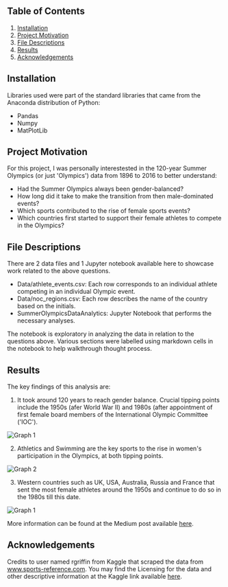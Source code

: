 ## Table of Contents

1. [Installation](#Installation)
2. [Project Motivation](#Project-Motivation)
3. [File Descriptions](#File-Descriptions)
4. [Results](#Results)
5. [Acknowledgements](#Acknowledgements)

## Installation

Libraries used were part of the standard libraries that came from the Anaconda distribution of Python:
- Pandas
- Numpy
- MatPlotLib

## Project Motivation

For this project, I was personally interestested in the 120-year Summer Olympics (or just 'Olympics') data from 1896 to 2016 to better understand:
- Had the Summer Olympics always been gender-balanced?
- How long did it take to make the transition from then male-dominated events?
- Which sports contributed to the rise of female sports events?
- Which countries first started to support their female athletes to compete in the Olympics?

## File Descriptions

There are 2 data files and 1 Jupyter notebook available here to showcase work related to the above questions. 
- Data/athlete_events.csv: Each row corresponds to an individual athlete competing in an individual Olympic event.
- Data/noc_regions.csv: Each row describes the name of the country based on the initials.
- SummerOlympicsDataAnalytics: Jupyter Notebook that performs the necessary analyses.

The notebook is exploratory in analyzing the data in relation to the questions above. Various sections were labelled using markdown cells in the notebook to help walkthrough thought process.

## Results

The key findings of this analysis are:
1. It took around 120 years to reach gender balance. Crucial tipping points include the 1950s (afer World War II) and 1980s (after appointment of first female board members of the International Olympic Committee ('IOC'). 

![Graph 1](https://miro.medium.com/max/1400/1*RCoIVERkbcotjoEaUnBj_A.png)

2. Athletics and Swimming are the key sports to the rise in women's participation in the Olympics, at both tipping points.

![Graph 2](https://miro.medium.com/max/692/1*qQ3NooB1203LxA5tVdpEMA.png)

3. Western countries such as UK, USA, Australia, Russia and France that sent the most female athletes around the 1950s and continue to do so in the 1980s till this date.

![Graph 1](https://miro.medium.com/max/1400/1*sMEh9kaUAuwUDNCwt_QW1g.png)

More information can be found at the Medium post available [here](https://medium.com/@fuchengliew/30de67bb087d).

## Acknowledgements

Credits to user named rgriffin from Kaggle that scraped the data from www.sports-reference.com. You may find the Licensing for the data and other descriptive information at the Kaggle link available [here](https://www.kaggle.com/heesoo37/120-years-of-olympic-history-athletes-and-results).
